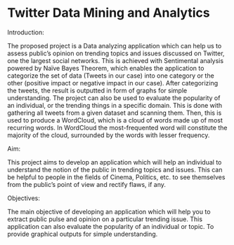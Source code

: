 # Twitter Data Mining and Analytics

Introduction:

The proposed project is a Data analyzing application which can help us to assess public’s opinion on trending topics and issues discussed 
on Twitter, one the largest social networks. This is achieved with Sentimental analysis powered by Naïve Bayes Theorem, which enables the 
application to categorize the set of data (Tweets in our case) into one category or the other (positive impact or negative impact in our case).
After categorizing the tweets, the result is outputted in form of graphs for simple understanding.
The project can also be used to evaluate the popularity of an individual, or the trending things in a specific domain.
This is done with gathering all tweets from a given dataset and scanning them.  Then, this is used to produce a WordCloud, which is a cloud
of words made up of most recurring words. In WordCloud the most-frequented word will constitute the majority of the cloud, surrounded by the
words with lesser frequency.

Aim:

This project aims to develop an application which will help an individual to understand the notion of the public in trending topics 
and issues. This can be helpful to people in the fields of Cinema, Politics, etc. to see themselves from the public’s point of view and 
rectify flaws, if any.

Objectives:

The main objective of developing an application which will help you to extract public pulse and opinion on a particular trending issue.
This application can also evaluate the popularity of an individual or topic. 
To provide graphical outputs for simple understanding.
